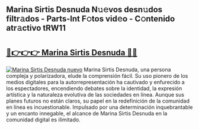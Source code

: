 ## Marina Sirtis Desnuda N𝚞𝚎vos desn𝚞dos filtr𝚊dos - Parts-lnt F𝚘tos vid𝚎o - C𝚘ntenido atr𝚊ctivo tRW11

# <h2><a href="http://mb61zo7.tromn.icu/?c=Marina+Sirtis+Desnuda">🔗👉👉👉 Marina Sirtis Desnuda 🔗🔗</a></h2>

[![Marina Sirtis Desnuda nuevo](https://i.imgur.com/pEAQMta.gif)](http://mb61zo7.tromn.icu/?c=Marina+Sirtis+Desnuda)
Marina Sirtis Desnuda, una persona compleja y polarizadora, elude la comprensión fácil. Su uso pionero de los medios digitales para la autorrepresentación ha cautivado y enfurecido a los espectadores, encendiendo debates sobre la identidad, la expresión artística y la naturaleza evolutiva de las sociedades en línea. Aunque sus planes futuros no están claros, su papel en la redefinición de la comunidad en línea es incuestionable. Impulsado por una determinación inquebrantable y un encanto innegable, el alcance de Marina Sirtis Desnuda en la comunidad digital es ilimitado.
